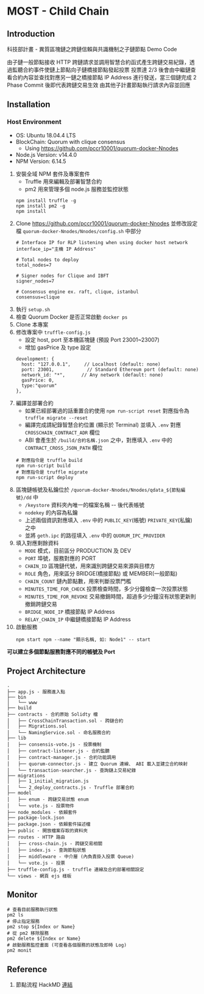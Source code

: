 # MOST - Child Chain

## Introduction

科技部計畫 - 異質區塊鏈之跨鏈信賴與共識機制之子鏈節點 Demo Code

由子鏈一般節點接收 HTTP 跨鏈請求並調用智慧合約函式產生跨鏈交易紀錄，透過監聽合約事件使鏈上節點向子鏈橋接節點發起投票
投票達 2/3 後會由中繼鏈查看合約內容並查找對應另一鏈之橋接節點 IP Address 進行發送，當三個鏈完成 2 Phase Commit 後即代表跨鏈交易生效
由其他子計畫節點執行請求內容並回應

## Installation

### Host Environment

- OS: Ubuntu 18.04.4 LTS
- BlockChain: Quorum with clique consensus
    - Using https://github.com/pccr10001/quorum-docker-Nnodes
- Node.js Version: v14.4.0
- NPM Version: 6.14.5

1. 安裝全域 NPM 套件及專案套件
    - Truffle 用來編輯及部署智慧合約
    - pm2 用來管理多個 node.js 服務並監控狀態
    ```
    npm install truffle -g
    npm install pm2 -g
    npm install
    ```
2. Clone https://github.com/pccr10001/quorum-docker-Nnodes 並修改設定檔 `quorum-docker-Nnodes/Nnodes/config.sh` 中部分
    ```
    # Interface IP for RLP listening when using docker host network
    interface_ip="主機 IP Address"

    # Total nodes to deploy
    total_nodes=7

    # Signer nodes for Clique and IBFT
    signer_nodes=7

    # Consensus engine ex. raft, clique, istanbul
    consensus=clique
    ```
3. 執行 `setup.sh`
4. 檢查 Quorum Docker 是否正常啟動 `docker ps`
5. Clone 本專案
6. 修改專案中 `truffle-config.js`
    - 設定 host, port 至本機區塊鏈 (預設 Port 23001~23007)
    - 增加 gasPrice 及 type 設定
    ```
    development: {
      host: "127.0.0.1",     // Localhost (default: none)
      port: 23001,            // Standard Ethereum port (default: none)
      network_id: "*",      // Any network (default: none)
      gasPrice: 0,
      type:"quorum"
    },
    ```
7. 編譯並部署合約
    - 如果已經部署過的話重置合約使用 `npm run-script reset` 對應指令為 `truffle migrate --reset`
    - 編譯完成請紀錄智慧合約位置 (顯示於 Terminal) 並填入 `.env` 對應 `CROSSCHAIN_CONTRACT_ADR` 欄位
    - ABI 會產生於 `/build/合約名稱.json` 之中，對應填入 `.env` 中的 `CONTRACT_CROSS_JSON_PATH` 欄位
    ```
    # 對應指令是 truffle build
    npm run-script build
    # 對應指令是 truffle migrate
    npm run-script deploy
    ```
8. 區塊鏈帳號及私鑰位於 `/quorum-docker-Nnodes/Nnodes/qdata_${節點編號}/dd` 中 
    - `/keystore` 資料夾內唯一的檔案名稱 -- 後代表帳號
    - `nodekey` 的內容為私鑰
    - 上述兩個資訊對應填入 `.env` 中的 `PUBLIC_KEY`(帳號) `PRIVATE_KEY`(私鑰) 之中
    - 並將 `geth.ipc` 的路徑填入 `.env` 中的 `QUORUM_IPC_PROVIDER`
9. 填入對應剩餘資料
    - `MODE` 模式，目前區分 PRODUCTION 及 DEV
    - `PORT` 埠號，服務對應的 PORT
    - `CHAIN_ID` 區塊鏈代號，用來識別跨鏈交易來源與目標方
    - `ROLE` 角色，用來區分 BRIDGE(橋接節點) 或 MEMBER(一般節點)
    - `CHAIN_COUNT` 鏈內節點數，用來判斷投票門檻
    - `MINUTES_TIME_FOR_CHECK` 投票檢查時間，多少分鐘檢查一次投票狀態
    - `MINUTES_TIME_FOR_REVOKE` 交易撤銷時間，超過多少分鐘沒有狀態更新則撤銷跨鏈交易
    - `BRIDGE_NODE_IP` 橋接節點 IP Address
    - `RELAY_CHAIN_IP` 中繼鏈橋接節點 IP Address
10. 啟動服務
    ```
    npm start npm --name "顯示名稱, 如: Node1" -- start
    ```

**可以建立多個節點服務對應不同的帳號及 Port**

## Project Architecture

```
.
├── app.js - 服務進入點
├── bin
│   └── www
├── build
├── contracts - 合約原始 Solidty 檔
│   ├── CrossChainTransaction.sol - 跨鏈合約
│   ├── Migrations.sol
│   └── NamingService.sol - 命名服務合約
├── lib
│   ├── consensis-vote.js - 投票機制
│   ├── contract-listener.js - 合約監聽
│   ├── contract-manager.js - 合約功能調用
│   ├── quorum-connector.js - 建立 Quorum 連線、 ABI 載入並建立合約映射
│   └── transaction-searcher.js - 查詢鏈上交易紀錄
├── migrations
│   ├── 1_initial_migration.js
│   └── 2_deploy_contracts.js - Truffle 部署合約
├── model
│   ├── enum - 跨鏈交易狀態 enum
│   └── vote.js - 投票物件
├── node_modules - 依賴套件
├── package-lock.json
├── package.json - 依賴套件描述檔
├── public - 開放檔案存取的資料夾
├── routes - HTTP 路由
│   ├── cross-chain.js - 跨鏈交易相關
│   ├── index.js - 查詢節點狀態
│   ├── middleware - 中介層 (內負責掛入投票 Queue)
│   └── vote.js - 投票
├── truffle-config.js - truffle 連線及合約部署相關設定
└── views - 網頁 ejs 樣板
```

## Monitor

```
# 查看目前服務執行狀態
pm2 ls
# 停止指定服務
pm2 stop ${Index or Name}
# 從 pm2 移除服務
pm2 delete ${Index or Name}
# 啟動服務監控畫面 (可查看各個服務的狀態及即時 Log)
pm2 monit
```

## Reference

1. 節點流程 HackMD [連結](https://hackmd.io/@minecola/HyntsjEp8)
